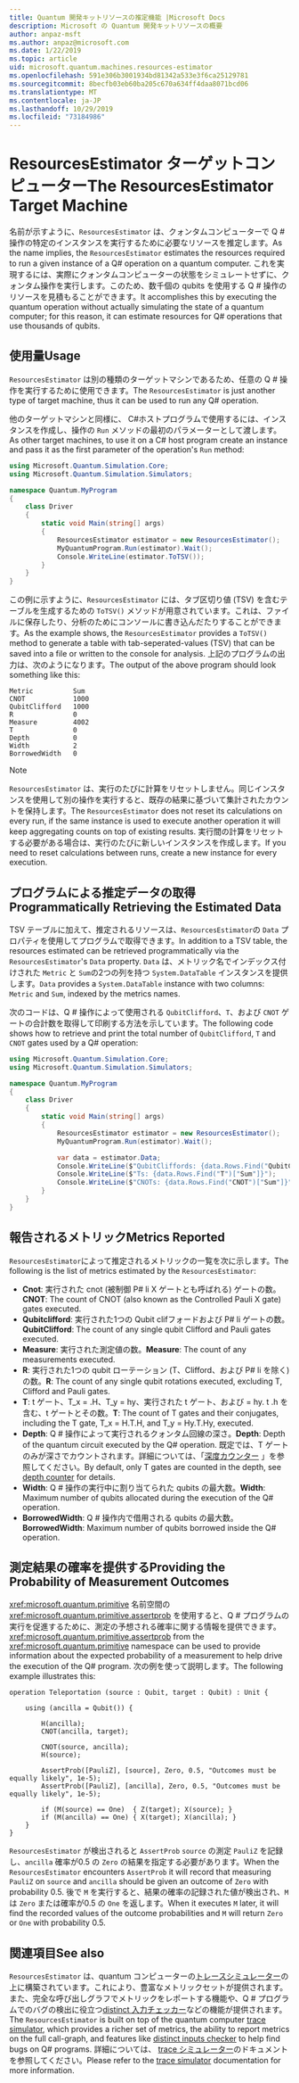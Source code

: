 ```yaml
---
title: Quantum 開発キットリソースの推定機能 |Microsoft Docs
description: Microsoft の Quantum 開発キットリソースの概要
author: anpaz-msft
ms.author: anpaz@microsoft.com
ms.date: 1/22/2019
ms.topic: article
uid: microsoft.quantum.machines.resources-estimator
ms.openlocfilehash: 591e306b3001934bd81342a533e3f6ca25129781
ms.sourcegitcommit: 8becfb03eb60ba205c670a634ff4daa8071bcd06
ms.translationtype: MT
ms.contentlocale: ja-JP
ms.lasthandoff: 10/29/2019
ms.locfileid: "73184986"
---
```

# <a name="the-resourcesestimator-target-machine"></a><span data-ttu-id="15c93-103">ResourcesEstimator ターゲットコンピューター</span><span class="sxs-lookup"><span data-stu-id="15c93-103">The ResourcesEstimator Target Machine</span></span>

<span data-ttu-id="15c93-104">名前が示すように、`ResourcesEstimator` は、クォンタムコンピューターで Q # 操作の特定のインスタンスを実行するために必要なリソースを推定します。</span><span class="sxs-lookup"><span data-stu-id="15c93-104">As the name implies, the `ResourcesEstimator` estimates the resources required to run a given instance of a Q# operation on a quantum computer.</span></span>
<span data-ttu-id="15c93-105">これを実現するには、実際にクォンタムコンピューターの状態をシミュレートせずに、クォンタム操作を実行します。このため、数千個の qubits を使用する Q # 操作のリソースを見積もることができます。</span><span class="sxs-lookup"><span data-stu-id="15c93-105">It accomplishes this by executing the quantum operation without actually simulating the state of a quantum computer; for this reason, it can estimate resources for Q# operations that use thousands of qubits.</span></span>

## <a name="usage"></a><span data-ttu-id="15c93-106">使用量</span><span class="sxs-lookup"><span data-stu-id="15c93-106">Usage</span></span>

<span data-ttu-id="15c93-107">`ResourcesEstimator` は別の種類のターゲットマシンであるため、任意の Q # 操作を実行するために使用できます。</span><span class="sxs-lookup"><span data-stu-id="15c93-107">The `ResourcesEstimator` is just another type of target machine, thus it can be used to run any Q# operation.</span></span> 

<span data-ttu-id="15c93-108">他のターゲットマシンと同様に、 C#ホストプログラムで使用するには、インスタンスを作成し、操作の `Run` メソッドの最初のパラメーターとして渡します。</span><span class="sxs-lookup"><span data-stu-id="15c93-108">As other target machines, to use it on a C# host program create an instance and pass it as the first parameter of the operation's `Run` method:</span></span>

```csharp
using Microsoft.Quantum.Simulation.Core;
using Microsoft.Quantum.Simulation.Simulators;

namespace Quantum.MyProgram
{
    class Driver
    {
        static void Main(string[] args)
        {
            ResourcesEstimator estimator = new ResourcesEstimator();
            MyQuantumProgram.Run(estimator).Wait();
            Console.WriteLine(estimator.ToTSV());
        }
    }
}
```

<span data-ttu-id="15c93-109">この例に示すように、`ResourcesEstimator` には、タブ区切り値 (TSV) を含むテーブルを生成するための `ToTSV()` メソッドが用意されています。これは、ファイルに保存したり、分析のためにコンソールに書き込んだたりすることができます。</span><span class="sxs-lookup"><span data-stu-id="15c93-109">As the example shows, the `ResourcesEstimator` provides a `ToTSV()` method to generate a table with tab-seperated-values (TSV) that can be saved into a file or written to the console for analysis.</span></span> <span data-ttu-id="15c93-110">上記のプログラムの出力は、次のようになります。</span><span class="sxs-lookup"><span data-stu-id="15c93-110">The output of the above program should look something like this:</span></span>

```Output
Metric          Sum
CNOT            1000
QubitClifford   1000
R               0
Measure         4002
T               0
Depth           0
Width           2
BorrowedWidth   0
```

> [!NOTE]
> <span data-ttu-id="15c93-111">`ResourcesEstimator` は、実行のたびに計算をリセットしません。同じインスタンスを使用して別の操作を実行すると、既存の結果に基づいて集計されたカウントを保持します。</span><span class="sxs-lookup"><span data-stu-id="15c93-111">The `ResourcesEstimator` does not reset its calculations on every run, if the same instance is used to execute another operation it will keep aggregating counts on top of existing results.</span></span>
> <span data-ttu-id="15c93-112">実行間の計算をリセットする必要がある場合は、実行のたびに新しいインスタンスを作成します。</span><span class="sxs-lookup"><span data-stu-id="15c93-112">If you need to reset calculations between runs, create a new instance for every execution.</span></span>


## <a name="programmatically-retrieving-the-estimated-data"></a><span data-ttu-id="15c93-113">プログラムによる推定データの取得</span><span class="sxs-lookup"><span data-stu-id="15c93-113">Programmatically Retrieving the Estimated Data</span></span>

<span data-ttu-id="15c93-114">TSV テーブルに加えて、推定されるリソースは、`ResourcesEstimator`の `Data` プロパティを使用してプログラムで取得できます。</span><span class="sxs-lookup"><span data-stu-id="15c93-114">In addition to a TSV table, the resources estimated can be retrieved programmatically via the `ResourcesEstimator`'s `Data` property.</span></span> <span data-ttu-id="15c93-115">`Data` は、メトリック名でインデックス付けされた `Metric` と `Sum`の2つの列を持つ `System.DataTable` インスタンスを提供します。</span><span class="sxs-lookup"><span data-stu-id="15c93-115">`Data` provides a `System.DataTable` instance with two columns: `Metric` and `Sum`, indexed by the metrics names.</span></span>

<span data-ttu-id="15c93-116">次のコードは、Q # 操作によって使用される `QubitClifford`、`T`、および `CNOT` ゲートの合計数を取得して印刷する方法を示しています。</span><span class="sxs-lookup"><span data-stu-id="15c93-116">The following code shows how to retrieve and print the total number of `QubitClifford`, `T` and `CNOT` gates used by a Q# operation:</span></span>

```csharp
using Microsoft.Quantum.Simulation.Core;
using Microsoft.Quantum.Simulation.Simulators;

namespace Quantum.MyProgram
{
    class Driver
    {
        static void Main(string[] args)
        {
            ResourcesEstimator estimator = new ResourcesEstimator();
            MyQuantumProgram.Run(estimator).Wait();

            var data = estimator.Data;
            Console.WriteLine($"QubitCliffords: {data.Rows.Find("QubitClifford")["Sum"]}");
            Console.WriteLine($"Ts: {data.Rows.Find("T")["Sum"]}");
            Console.WriteLine($"CNOTs: {data.Rows.Find("CNOT")["Sum"]}");
        }
    }
}
```

## <a name="metrics-reported"></a><span data-ttu-id="15c93-117">報告されるメトリック</span><span class="sxs-lookup"><span data-stu-id="15c93-117">Metrics Reported</span></span>

<span data-ttu-id="15c93-118">`ResourcesEstimator`によって推定されるメトリックの一覧を次に示します。</span><span class="sxs-lookup"><span data-stu-id="15c93-118">The following is the list of metrics estimated by the `ResourcesEstimator`:</span></span>

* <span data-ttu-id="15c93-119">__Cnot__: 実行された cnot (被制御 P# li X ゲートとも呼ばれる) ゲートの数。</span><span class="sxs-lookup"><span data-stu-id="15c93-119">__CNOT__: The count of CNOT (also known as the Controlled Pauli X gate) gates executed.</span></span>
* <span data-ttu-id="15c93-120">__Qubitclifford__: 実行された1つの Qubit clifフォードおよび P# li ゲートの数。</span><span class="sxs-lookup"><span data-stu-id="15c93-120">__QubitClifford__: The count of any single qubit Clifford and Pauli gates executed.</span></span>
* <span data-ttu-id="15c93-121">__Measure__: 実行された測定値の数。</span><span class="sxs-lookup"><span data-stu-id="15c93-121">__Measure__:  The count of any measurements executed.</span></span>
* <span data-ttu-id="15c93-122">__R__: 実行された1つの qubit ローテーション (T、Clifford、および P# li を除く) の数。</span><span class="sxs-lookup"><span data-stu-id="15c93-122">__R__: The count of any single qubit rotations executed, excluding T, Clifford and Pauli gates.</span></span>
* <span data-ttu-id="15c93-123">__T__: t ゲート、T_x = .H、T_y = hy、実行された t ゲート、および = hy. t .h を含む、t ゲートとその数。</span><span class="sxs-lookup"><span data-stu-id="15c93-123">__T__: The count of T gates and their conjugates, including the T gate, T_x = H.T.H, and T_y = Hy.T.Hy, executed.</span></span>
* <span data-ttu-id="15c93-124">__Depth__: Q # 操作によって実行されるクォンタム回線の深さ。</span><span class="sxs-lookup"><span data-stu-id="15c93-124">__Depth__: Depth of the quantum circuit executed by the Q# operation.</span></span> <span data-ttu-id="15c93-125">既定では、T ゲートのみが深さでカウントされます。詳細については、「[深度カウンター](xref:microsoft.quantum.machines.qc-trace-simulator.depth-counter) 」を参照してください。</span><span class="sxs-lookup"><span data-stu-id="15c93-125">By default, only T gates are counted in the depth, see [depth counter](xref:microsoft.quantum.machines.qc-trace-simulator.depth-counter) for details.</span></span>
* <span data-ttu-id="15c93-126">__Width__: Q # 操作の実行中に割り当てられた qubits の最大数。</span><span class="sxs-lookup"><span data-stu-id="15c93-126">__Width__: Maximum number of qubits allocated during the execution of the Q# operation.</span></span>
* <span data-ttu-id="15c93-127">__BorrowedWidth__: Q # 操作内で借用される qubits の最大数。</span><span class="sxs-lookup"><span data-stu-id="15c93-127">__BorrowedWidth__: Maximum number of qubits borrowed inside the Q# operation.</span></span>


## <a name="providing-the-probability-of-measurement-outcomes"></a><span data-ttu-id="15c93-128">測定結果の確率を提供する</span><span class="sxs-lookup"><span data-stu-id="15c93-128">Providing the Probability of Measurement Outcomes</span></span>

<span data-ttu-id="15c93-129"><xref:microsoft.quantum.primitive> 名前空間の <xref:microsoft.quantum.primitive.assertprob> を使用すると、Q # プログラムの実行を促進するために、測定の予想される確率に関する情報を提供できます。</span><span class="sxs-lookup"><span data-stu-id="15c93-129"><xref:microsoft.quantum.primitive.assertprob> from the <xref:microsoft.quantum.primitive> namespace can be used to provide information about the expected probability of a measurement to help drive the execution of the Q# program.</span></span> <span data-ttu-id="15c93-130">次の例を使って説明します。</span><span class="sxs-lookup"><span data-stu-id="15c93-130">The following example illustrates this:</span></span>

```qsharp
operation Teleportation (source : Qubit, target : Qubit) : Unit {

    using (ancilla = Qubit()) {

        H(ancilla);
        CNOT(ancilla, target);

        CNOT(source, ancilla);
        H(source);

        AssertProb([PauliZ], [source], Zero, 0.5, "Outcomes must be equally likely", 1e-5);
        AssertProb([PauliZ], [ancilla], Zero, 0.5, "Outcomes must be equally likely", 1e-5);

        if (M(source) == One)  { Z(target); X(source); }
        if (M(ancilla) == One) { X(target); X(ancilla); }
    }
}
```

<span data-ttu-id="15c93-131">`ResourcesEstimator` が検出されると `AssertProb` `source` の測定 `PauliZ` を記録し、`ancilla` 確率が0.5 の `Zero` の結果を指定する必要があります。</span><span class="sxs-lookup"><span data-stu-id="15c93-131">When the `ResourcesEstimator` encounters `AssertProb` it will record that measuring `PauliZ` on `source` and `ancilla` should be given an outcome of `Zero` with probability 0.5.</span></span> <span data-ttu-id="15c93-132">後で `M` を実行すると、結果の確率の記録された値が検出され、`M` は `Zero` または確率が0.5 の `One` を返します。</span><span class="sxs-lookup"><span data-stu-id="15c93-132">When it executes `M` later, it will find the recorded values of the outcome probabilities and `M` will return `Zero` or `One` with probability 0.5.</span></span>


## <a name="see-also"></a><span data-ttu-id="15c93-133">関連項目</span><span class="sxs-lookup"><span data-stu-id="15c93-133">See also</span></span>

<span data-ttu-id="15c93-134">`ResourcesEstimator` は、quantum コンピューターの[トレースシミュレーター](xref:microsoft.quantum.machines.qc-trace-simulator.intro)の上に構築されています。これにより、豊富なメトリックセットが提供されます。また、完全な呼び出しグラフでメトリックをレポートする機能や、Q # プログラムでのバグの検出に役立つ[distinct 入力チェッカー](xref:microsoft.quantum.machines.qc-trace-simulator.distinct-inputs)などの機能が提供されます。</span><span class="sxs-lookup"><span data-stu-id="15c93-134">The `ResourcesEstimator` is built on top of the quantum computer [trace simulator](xref:microsoft.quantum.machines.qc-trace-simulator.intro), which provides a richer set of metrics, the ability to report metrics on the full call-graph, and features like [distinct inputs checker](xref:microsoft.quantum.machines.qc-trace-simulator.distinct-inputs) to help find bugs on Q# programs.</span></span> <span data-ttu-id="15c93-135">詳細については、 [trace シミュレーター](xref:microsoft.quantum.machines.qc-trace-simulator.intro)のドキュメントを参照してください。</span><span class="sxs-lookup"><span data-stu-id="15c93-135">Please refer to the [trace simulator](xref:microsoft.quantum.machines.qc-trace-simulator.intro) documentation for more information.</span></span>

